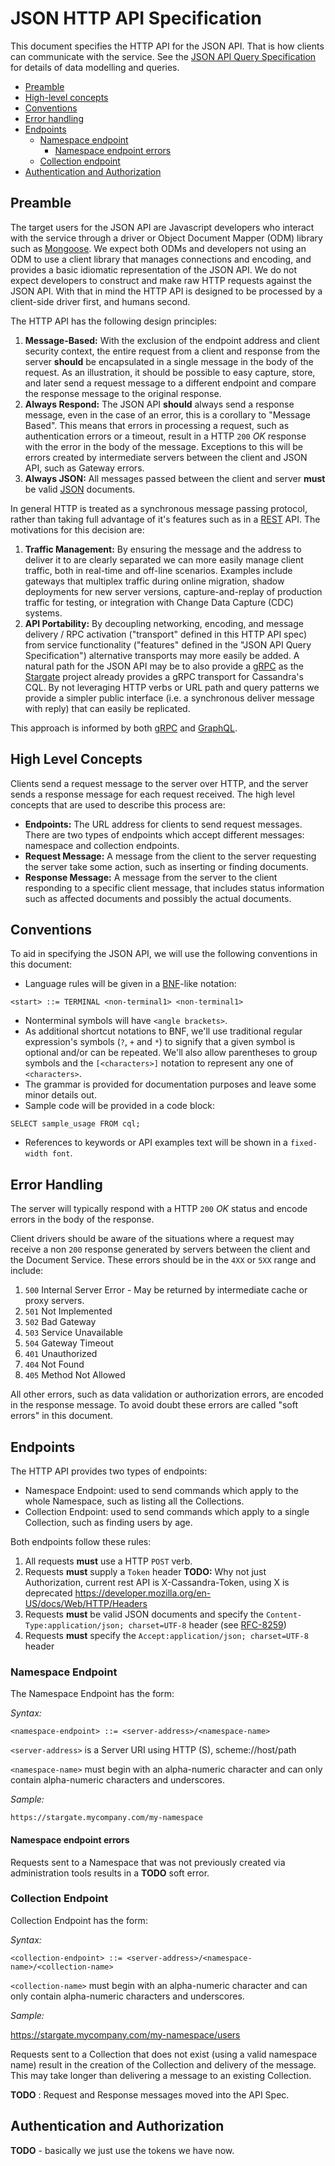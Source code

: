 # JSON HTTP API Specification

This document specifies the HTTP API for the JSON API. That is how clients can communicate with the service. 
See the [JSON API Query Specification](jsonapi-spec.md) for details of data modelling and queries.

- [Preamble](#preamble)
- [High-level concepts](#high-level-concepts)
- [Conventions](#conventions)
- [Error handling](#error-handling)
- [Endpoints](#endpoints)
    - [Namespace endpoint](#namespace-endpoint)
        - [Namespace endpoint errors](#errors)
    - [Collection endpoint](#collection-endpoint)
- [Authentication and Authorization](#authentication-and-authorization)

## Preamble

The target users for the JSON API are Javascript developers who interact
with the service through a driver or Object Document Mapper (ODM)
library such as [Mongoose](https://github.com/Automattic/mongoose). We
expect both ODMs and developers not using an ODM to use a client library
that manages connections and encoding, and provides a basic idiomatic
representation of the JSON API. We do not expect developers to construct
and make raw HTTP requests against the JSON API. With that in mind the
HTTP API is designed to be processed by a client-side driver first, and
humans second.

The HTTP API has the following design principles:

1.  **Message-Based:** With the exclusion of the endpoint address and
    client security context, the entire request from a client and
    response from the server **should** be encapsulated in a single
    message in the body of the request. As an illustration, it should be
    possible to easy capture, store, and later send a request message to
    a different endpoint and compare the response message to the
    original response.
2.  **Always Respond:** The JSON API **should** always send a response
    message, even in the case of an error, this is a corollary to
    "Message Based". This means that errors in processing a request,
    such as authentication errors or a timeout, result in a HTTP `200`
    *OK* response with the error in the body of the message. Exceptions
    to this will be errors created by intermediate servers between the
    client and JSON API, such as Gateway errors.
3.  **Always JSON:** All messages passed between the client and server
    **must** be valid [JSON](https://www.json.org/) documents.

In general HTTP is treated as a synchronous message passing protocol,
rather than taking full advantage of it's features such as in a
[REST](https://en.wikipedia.org/wiki/Representational_state_transfer)
API. The motivations for this decision are:

1.  **Traffic Management:** By ensuring the message and the address to
    deliver it to are clearly separated we can more easily manage client
    traffic, both in real-time and off-line scenarios. Examples include
    gateways that multiplex traffic during online migration, shadow
    deployments for new server versions, capture-and-replay of
    production traffic for testing, or integration with Change Data
    Capture (CDC) systems.
2.  **API Portability:** By decoupling networking, encoding, and message
    delivery / RPC activation ("transport" defined in this HTTP API
    spec) from service functionality ("features" defined in the "JSON
    API Query Specification") alternative transports may more easily be
    added. A natural path for the JSON API may be to also provide a
    [gRPC](https://grpc.io/) as the [Stargate](https://stargate.io/)
    project already provides a gRPC transport for Cassandra's CQL. By
    not leveraging HTTP verbs or URL path and query patterns we provide
    a simpler public interface (i.e. a synchronous deliver message with
    reply) that can easily be replicated.

This approach is informed by both [gRPC](https://grpc.io/) and
[GraphQL](https://graphql.org/).

## High Level Concepts

Clients send a request message to the server over HTTP, and the server
sends a response message for each request received. The high level
concepts that are used to describe this process are:

-   **Endpoints:** The URL address for clients to send request messages.
    There are two types of endpoints which accept different messages:
    namespace and collection endpoints.
-   **Request Message:** A message from the client to the server
    requesting the server take some action, such as inserting or finding
    documents.
-   **Response Message:** A message from the server to the client
    responding to a specific client message, that includes status
    information such as affected documents and possibly the actual
    documents.

## Conventions

To aid in specifying the JSON API, we will use the following conventions
in this document:

-   Language rules will be given in a
    [BNF](http://en.wikipedia.org/wiki/Backus%E2%80%93Naur_Form)-like
    notation:

```bnf
<start> ::= TERMINAL <non-terminal1> <non-terminal1>
```

-   Nonterminal symbols will have `<angle brackets>`.
-   As additional shortcut notations to BNF, we'll use traditional
    regular expression's symbols (`?`, `+` and `*`) to signify that a
    given symbol is optional and/or can be repeated. We'll also allow
    parentheses to group symbols and the `[<characters>]` notation to
    represent any one of `<characters>`.
-   The grammar is provided for documentation purposes and leave some
    minor details out.
-   Sample code will be provided in a code block:

```cql
SELECT sample_usage FROM cql;
```

-   References to keywords or API examples text will be shown in a
    `fixed-width font`.

## Error Handling

The server will typically respond with a HTTP `200` *OK* status and encode
errors in the body of the response.

Client drivers should be aware of the situations where a request may
receive a non `200` response generated by servers between the client and
the Document Service. These errors should be in the `4XX` or `5XX` range and
include:

1.  `500` Internal Server Error - May be returned by intermediate cache
    or proxy servers.
2.  `501` Not Implemented
3.  `502` Bad Gateway
4.  `503` Service Unavailable
5.  `504` Gateway Timeout
6.  `401` Unauthorized 
7.  `404` Not Found 
8.  `405` Method Not Allowed 

All other errors, such as data validation or authorization errors, are
encoded in the response message. To avoid doubt these errors are called
"soft errors" in this document.

## Endpoints

The HTTP API provides two types of endpoints:

-   Namespace Endpoint: used to send commands which apply to the whole
    Namespace, such as listing all the Collections.
-   Collection Endpoint: used to send commands which apply to a single
    Collection, such as finding users by age.

Both endpoints follow these rules:

1.  All requests **must** use a HTTP `POST` verb.
2.  Requests **must** supply a `Token` header **TODO:** Why
    not just Authorization, current rest API is X-Cassandra-Token, using
    X is deprecated
    https://developer.mozilla.org/en-US/docs/Web/HTTP/Headers
3.  Requests **must** be valid JSON documents and specify the
    `Content-Type:application/json; charset=UTF-8` header (see
    [RFC-8259](https://www.rfc-editor.org/rfc/rfc8259.html#page-11))
4.  Requests **must** specify the
    `Accept:application/json; charset=UTF-8` header

### Namespace Endpoint

The Namespace Endpoint has the form:

*Syntax:*

```bnf
<namespace-endpoint> ::= <server-address>/<namespace-name>
```

`<server-address>` is a Server URI using HTTP (S), scheme://host/path

`<namespace-name>` must begin with an alpha-numeric character and
can only contain alpha-numeric characters and underscores.

*Sample:*

`https://stargate.mycompany.com/my-namespace`

#### Namespace endpoint errors

Requests sent to a Namespace that was not previously created via administration tools results in a **TODO** soft error.

### Collection Endpoint

Collection Endpoint has the form:

*Syntax:*

```bnf
<collection-endpoint> ::= <server-address>/<namespace-name>/<collection-name>
```

`<collection-name>` must begin with an alpha-numeric character
and can only contain alpha-numeric characters and underscores.

*Sample:*

https://stargate.mycompany.com/my-namespace/users

Requests sent to a Collection that does not exist (using a valid
namespace name) result in the creation of the Collection and delivery of
the message. This may take longer than delivering a message to an
existing Collection.

**TODO** : Request and Response messages moved into the API Spec.

## Authentication and Authorization

**TODO** - basically we just use the tokens we have now.
